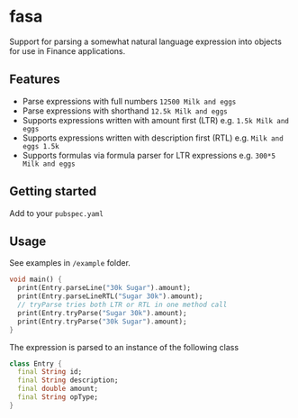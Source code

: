 # fasa

Support for parsing a somewhat natural language expression into objects for use in Finance applications. 

## Features

- Parse expressions with full numbers `12500 Milk and eggs`
- Parse expressions with shorthand `12.5k Milk and eggs`
- Supports expressions written with amount first (LTR)  e.g. `1.5k Milk and eggs`
- Supports expressions written with description first (RTL) e.g. `Milk and eggs 1.5k`
- Supports formulas via formula parser for LTR expressions e.g. `300*5 Milk and eggs`

## Getting started

Add to your `pubspec.yaml`

## Usage

See examples in `/example` folder. 

```dart
void main() {
  print(Entry.parseLine("30k Sugar").amount);
  print(Entry.parseLineRTL("Sugar 30k").amount);
  // tryParse tries both LTR or RTL in one method call
  print(Entry.tryParse("Sugar 30k").amount);
  print(Entry.tryParse("30k Sugar").amount);
}
```

The expression is parsed to an instance of the following class

```dart
class Entry {
  final String id;
  final String description;
  final double amount;
  final String opType;
}
```

